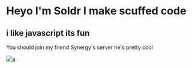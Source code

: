 # Heyo I'm Soldr I make scuffed code

## i like javascript its fun

You should join my friend Synergy's server he's pretty cool

[![a](https://img.shields.io/badge/Discord-7289DA?style=for-the-badge&logo=discord&logoColor=white)](https://discord.gg/gWaPG8uuax)
